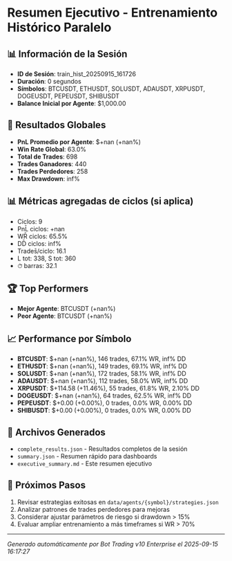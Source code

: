 # Resumen Ejecutivo - Entrenamiento Histórico Paralelo

## 📊 Información de la Sesión
- **ID de Sesión**: train_hist_20250915_161726
- **Duración**: 0 segundos
- **Símbolos**: BTCUSDT, ETHUSDT, SOLUSDT, ADAUSDT, XRPUSDT, DOGEUSDT, PEPEUSDT, SHIBUSDT
- **Balance Inicial por Agente**: $1,000.00

## 🎯 Resultados Globales
- **PnL Promedio por Agente**: $+nan (+nan%)
- **Win Rate Global**: 63.0%
- **Total de Trades**: 698
- **Trades Ganadores**: 440
- **Trades Perdedores**: 258
- **Max Drawdown**: inf%

## 📊 Métricas agregadas de ciclos (si aplica)
- Ciclos: 9
- PnL̄ ciclos: +nan
- WR̄ ciclos: 65.5%
- DD̄ ciclos: inf%
- Trades̄/ciclo: 16.1
- L tot: 338, S tot: 360
- ⏱̄ barras: 32.1


## 🏆 Top Performers
- **Mejor Agente**: BTCUSDT (+nan%)
- **Peor Agente**: BTCUSDT (+nan%)

## 📈 Performance por Símbolo
- **BTCUSDT**: $+nan (+nan%), 146 trades, 67.1% WR, inf% DD
- **ETHUSDT**: $+nan (+nan%), 149 trades, 69.1% WR, inf% DD
- **SOLUSDT**: $+nan (+nan%), 172 trades, 58.1% WR, inf% DD
- **ADAUSDT**: $+nan (+nan%), 112 trades, 58.0% WR, inf% DD
- **XRPUSDT**: $+114.58 (+11.46%), 55 trades, 61.8% WR, 2.10% DD
- **DOGEUSDT**: $+nan (+nan%), 64 trades, 62.5% WR, inf% DD
- **PEPEUSDT**: $+0.00 (+0.00%), 0 trades, 0.0% WR, 0.00% DD
- **SHIBUSDT**: $+0.00 (+0.00%), 0 trades, 0.0% WR, 0.00% DD

## 📁 Archivos Generados
- `complete_results.json` - Resultados completos de la sesión
- `summary.json` - Resumen rápido para dashboards
- `executive_summary.md` - Este resumen ejecutivo

## 🎯 Próximos Pasos
1. Revisar estrategias exitosas en `data/agents/{symbol}/strategies.json`
2. Analizar patrones de trades perdedores para mejoras
3. Considerar ajustar parámetros de riesgo si drawdown > 15%
4. Evaluar ampliar entrenamiento a más timeframes si WR > 70%

---
*Generado automáticamente por Bot Trading v10 Enterprise el 2025-09-15 16:17:27*
